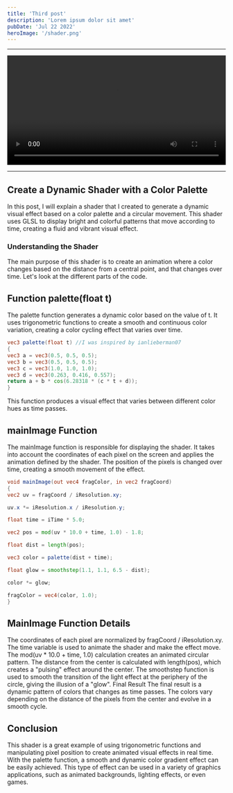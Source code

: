 ```yaml
---
title: 'Third post'
description: 'Lorem ipsum dolor sit amet'
pubDate: 'Jul 22 2022'
heroImage: '/shader.png'
---
```


---

<video controls style="width: 100%; height: auto;">
<source src="/shader1.mp4" type="video/mp4">
Your browser does not support video playback.
</video>

---

## Create a Dynamic Shader with a Color Palette
In this post, I will explain a shader that I created to generate a dynamic visual effect based on a color palette and a circular movement. This shader uses GLSL to display bright and colorful patterns that move according to time, creating a fluid and vibrant visual effect.

### Understanding the Shader
The main purpose of this shader is to create an animation where a color changes based on the distance from a central point, and that changes over time. Let's look at the different parts of the code.

## Function palette(float t)
The palette function generates a dynamic color based on the value of t. It uses trigonometric functions to create a smooth and continuous color variation, creating a color cycling effect that varies over time.

```glsl
vec3 palette(float t) //I was inspired by ianlieberman07
{
vec3 a = vec3(0.5, 0.5, 0.5);
vec3 b = vec3(0.5, 0.5, 0.5);
vec3 c = vec3(1.0, 1.0, 1.0);
vec3 d = vec3(0.263, 0.416, 0.557);
return a + b * cos(6.28318 * (c * t + d));
}
```
This function produces a visual effect that varies between different color hues as time passes.

## mainImage Function
The mainImage function is responsible for displaying the shader. It takes into account the coordinates of each pixel on the screen and applies the animation defined by the shader. The position of the pixels is changed over time, creating a smooth movement of the effect.

```glsl
void mainImage(out vec4 fragColor, in vec2 fragCoord)
{
vec2 uv = fragCoord / iResolution.xy;

uv.x *= iResolution.x / iResolution.y;

float time = iTime * 5.0;

vec2 pos = mod(uv * 10.0 + time, 1.0) - 1.8;

float dist = length(pos);

vec3 color = palette(dist + time);

float glow = smoothstep(1.1, 1.1, 6.5 - dist);

color *= glow;

fragColor = vec4(color, 1.0);
}
```
## MainImage Function Details
The coordinates of each pixel are normalized by fragCoord / iResolution.xy.
The time variable is used to animate the shader and make the effect move.
The mod(uv * 10.0 + time, 1.0) calculation creates an animated circular pattern.
The distance from the center is calculated with length(pos), which creates a "pulsing" effect around the center.
The smoothstep function is used to smooth the transition of the light effect at the periphery of the circle, giving the illusion of a "glow".
Final Result
The final result is a dynamic pattern of colors that changes as time passes. The colors vary depending on the distance of the pixels from the center and evolve in a smooth cycle.

## Conclusion
This shader is a great example of using trigonometric functions and manipulating pixel position to create animated visual effects in real time. With the palette function, a smooth and dynamic color gradient effect can be easily achieved. This type of effect can be used in a variety of graphics applications, such as animated backgrounds, lighting effects, or even games.